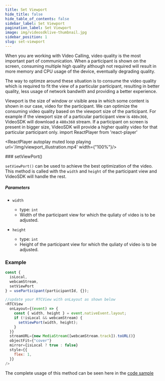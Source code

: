 ```yaml
---
title: Set Viewport
hide_title: false
hide_table_of_contents: false
sidebar_label: Set Viewport
pagination_label: Set Viewport
image: img/videosdklive-thumbnail.jpg
sidebar_position: 1
slug: set-viewport
---
```


When you are working with Video Calling, video quality is the most important part of communication. When a participant is shown on the screen, consuming multiple high quality although not required will result in more memory and CPU usage of the device, eventually degrading quality. 

The way to optimze around these situation is to consume the video quality which is required to fit the view of a particular participant, resulting in better quality, less usage of network bandwith and providing a better experience.

Viewport is the size of window or visible area in which some content is shown in our case, video for the participant. We can optimize the consuming video quality based on the viewport size of the participant. For example if the viewport size of a particular participant view is `480x360`, VideoSDK will download a `480x360` stream.  If a participant on screen is present in bigger size, VideoSDK will provide a higher quality video for that particular participant only.
import ReactPlayer from 'react-player'
<div style={{textAlign: 'center'}}>

<ReactPlayer autoplay muted loop playing url='/img/viewport_illustration.mp4' width={"100%"}/>

</div>
### setViewPort()

`setViewPort()` can be used to achieve the best optimization of the video. This method is called with the `width` and `height` of the participant view and VideoSDK will handle the rest.

##### Parameters

- `width`
  - type: `int`
  - Width of the participant view for which the quliaty of video is to be adjusted.

- `height`
  - type: `int`
  - Height of the participant view for which the quliaty of video is to be adjusted.

### Example

```js
const {
  isLocal,
  webcamStream,
  setViewPort
} = useParticipant(participantId, {});

//update your RTCView with onLayout as shown below
<RTCView
  onLayout={(event) => {
    const { width, height } = event.nativeEvent.layout;
    if (!isLocal && webcamStream) {
      setViewPort(width, height);
    }
  }}
  streamURL={new MediaStream([webcamStream.track]).toURL()}
  objectFit={"cover"}
  mirror={isLocal ? true : false}
  style={{
    flex: 1,
  }}
/>
```

The complete usage of this method can be seen here in the [code sample](https://github.com/videosdk-live/videosdk-rtc-react-native-sdk-example/blob/master/src/components/ParticipantView.js#L129)